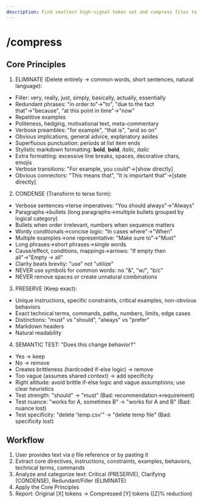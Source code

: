 ```yaml
---
description: Find smallest high-signal token set and compress files to minimum tokens while preserving 100% functional meaning
---
```


# /compress

## Core Principles

1. ELIMINATE (Delete entirely → common words, short sentences, natural language):

- Filler: very, really, just, simply, basically, actually, essentially
- Redundant phrases: "in order to"→"to", "due to the fact that"→"because", "at this point in time"→"now"
- Repetitive examples
- Politeness, hedging, motivational text, meta-commentary
- Verbose preambles: "for example", "that is", "and so on"
- Obvious implications, general advice, explanatory asides
- Superfluous punctuation: periods at list item ends
- Stylistic markdown formatting: **bold**, __bold__, _italic_, *italic*
- Extra formatting: excessive line breaks, spaces, decorative chars, emojis
- Verbose transitions: "For example, you could"→[show directly]
- Obvious connectors: "This means that", "It is important that"→[state directly]

2. CONDENSE (Transform to terse form):

- Verbose sentences→terse imperatives: "You should always"→"Always"
- Paragraphs→bullets (long paragraphs→multiple bullets grouped by logical category)
- Bullets when order irrelevant, numbers when sequence matters
- Wordy conditionals→concise logic: "In cases where"→"When"
- Multiple examples→one representative: "Make sure to"→"Must"
- Long phrases→short phrases→single words
- Cause/effect, conditions, mappings→arrows: "If empty then all"→"Empty → all"
- Clarity beats brevity: "use" not "utilize"
- NEVER use symbols for common words: no "&", "w/", "b/c"
- NEVER remove spaces or create unnatural combinations

3. PRESERVE (Keep exact):

- Unique instructions, specific constraints, critical examples, non-obvious behaviors
- Exact technical terms, commands, paths, numbers, limits, edge cases
- Distinctions: "must" vs "should", "always" vs "prefer"
- Markdown headers
- Natural readability

4. SEMANTIC TEST: "Does this change behavior?"

- Yes → keep
- No → remove
- Creates brittleness (hardcoded if-else logic) → remove
- Too vague (assumes shared context) → add specificity
- Right altitude: avoid brittle if-else logic and vague assumptions; use clear heuristics
- Test strength: "should" → "must" (Bad: recommendation→requirement)
- Test nuance: "works for A, sometimes B" → "works for A and B" (Bad: nuance lost)
- Test specificity: "delete 'temp.csv'" → "delete temp file" (Bad: specificity lost)

## Workflow

1. User provides text via `@` file reference or by pasting it
2. Extract core directives, instructions, constraints, examples, behaviors, technical terms, commands
3. Analyze and categorize text: Critical (PRESERVE), Clarifying (CONDENSE), Redundant/Filler (ELIMINATE)
4. Apply the Core Principles
5. Report: Original [X] tokens → Compressed [Y] tokens ([Z]% reduction)
